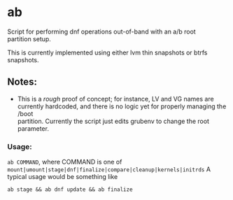 # ab
Script for performing dnf operations out-of-band with an a/b root               
partition setup.                                                                
                                                                                
This is currently implemented using either lvm thin snapshots or
btrfs snapshots.
                                                                                
## Notes:                                                                       
- This is a *rough* proof of concept; for instance, LV and VG names are         
currently hardcoded, and there is no logic yet for properly managing the /boot  
partition. Currently the script just edits grubenv to change the root           
parameter.                                                                      
                                                                                
                                                                                
                                                                                
### Usage:                                                                      
                                                                                
`ab COMMAND`, where COMMAND is one of 
`mount|umount|stage|dnf|finalize|compare|cleanup|kernels|initrds`
A typical usage would be something like
```
ab stage && ab dnf update && ab finalize
```

